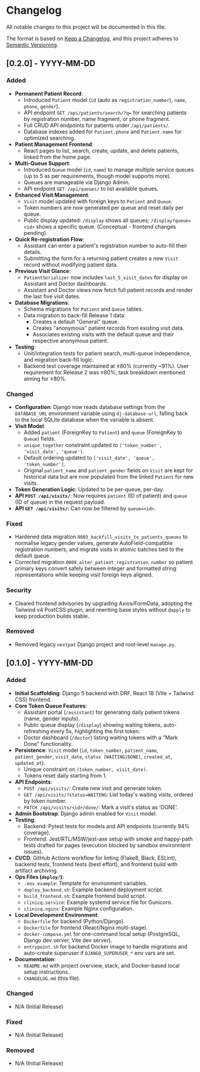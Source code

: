 # Changelog

All notable changes to this project will be documented in this file.

The format is based on [Keep a Changelog](https://keepachangelog.com/en/1.0.0/),
and this project adheres to [Semantic Versioning](https://semver.org/spec/v2.0.0.html).

## [0.2.0] - YYYY-MM-DD <!-- Replace with actual release date for v0.2.0 -->

### Added

*   **Permanent Patient Record**:
    *   Introduced `Patient` model (`id` (auto as `registration_number`), `name`, `phone`, `gender`).
    *   API endpoint `GET /api/patients/search/?q=` for searching patients by registration number, name fragment, or phone fragment.
    *   Full CRUD API endpoints for patients under `/api/patients/`.
    *   Database indexes added for `Patient.phone` and `Patient.name` for optimized searching.
*   **Patient Management Frontend**:
    *   React pages to list, search, create, update, and delete patients, linked from the home page.
*   **Multi-Queue Support**:
    *   Introduced `Queue` model (`id`, `name`) to manage multiple service queues (up to 5 as per requirements, though model supports more).
    *   Queues are manageable via Django Admin.
    *   API endpoint `GET /api/queues/` to list available queues.
*   **Enhanced Visit Management**:
    *   `Visit` model updated with foreign keys to `Patient` and `Queue`.
    *   Token numbers are now generated per queue and reset daily per queue.
    *   Public display updated: `/display` shows all queues; `/display?queue=<id>` shows a specific queue. (Conceptual - frontend changes pending).
*   **Quick Re-registration Flow**:
    *   Assistant can enter a patient's registration number to auto-fill their details.
    *   Submitting the form for a returning patient creates a new `Visit` record without modifying patient data.
*   **Previous Visit Glance**:
    *   `PatientSerializer` now includes `last_5_visit_dates` for display on Assistant and Doctor dashboards.
    *   Assistant and Doctor views now fetch full patient records and render the last five visit dates.
*   **Database Migrations**:
    *   Schema migrations for `Patient` and `Queue` tables.
    *   Data migration to back-fill Release 1 data:
        *   Creates a default "General" queue.
        *   Creates "anonymous" patient records from existing visit data.
        *   Associates existing visits with the default queue and their respective anonymous patient.
*   **Testing**:
    *   Unit/integration tests for patient search, multi-queue independence, and migration back-fill logic.
    *   Backend test coverage maintained at ≥80% (currently ~91%). User requirement for Release 2 was ≥80%, task breakdown mentioned aiming for ≥80%.

### Changed

*   **Configuration**: Django now reads database settings from the `DATABASE_URL` environment variable using `dj-database-url`,
    falling back to the local SQLite database when the variable is absent.
*   **Visit Model**:
    *   Added `patient` (ForeignKey to `Patient`) and `queue` (ForeignKey to `Queue`) fields.
    *   `unique_together` constraint updated to `('token_number', 'visit_date', 'queue')`.
    *   Default ordering updated to `['visit_date', 'queue', 'token_number']`.
    *   Original `patient_name` and `patient_gender` fields on `Visit` are kept for historical data but are now populated from the linked `Patient` for new visits.
*   **Token Generation Logic**: Updated to be per-queue, per-day.
*   **API `POST /api/visits/`**: Now requires `patient` (ID of patient) and `queue` (ID of queue) in the request payload.
*   **API `GET /api/visits/`**: Can now be filtered by `queue=<id>`.

### Fixed

*   Hardened data migration `0003_backfill_visits_to_patients_queues` to normalise legacy gender values, generate AutoField-compatible registration numbers, and migrate visits in atomic batches tied to the default queue.
*   Corrected migration `0008_alter_patient_registration_number` so patient primary keys convert safely between integer and formatted string representations while keeping visit foreign keys aligned.

### Security

*   Cleared frontend advisories by upgrading Axios/FormData, adopting the Tailwind v4 PostCSS plugin, and rewriting base styles without `@apply` to keep production builds stable.

### Removed

*   Removed legacy `nextpat` Django project and root-level `manage.py`.

## [0.1.0] - YYYY-MM-DD <!-- Replace with actual release date -->

### Added

*   **Initial Scaffolding**: Django 5 backend with DRF, React 18 (Vite + Tailwind CSS) frontend.
*   **Core Token Queue Features**:
    *   Assistant portal (`/assistant`) for generating daily patient tokens (name, gender inputs).
    *   Public queue display (`/display`) showing waiting tokens, auto-refreshing every 5s, highlighting the first token.
    *   Doctor dashboard (`/doctor`) listing waiting tokens with a "Mark Done" functionality.
*   **Persistence**: `Visit` model (`id`, `token_number`, `patient_name`, `patient_gender`, `visit_date`, `status [WAITING|DONE]`, `created_at`, `updated_at`).
    *   Unique constraint on `(token_number, visit_date)`.
    *   Tokens reset daily starting from 1.
*   **API Endpoints**:
    *   `POST /api/visits/`: Create new visit and generate token.
    *   `GET /api/visits/?status=WAITING`: List today's waiting visits, ordered by token number.
    *   `PATCH /api/visits/<id>/done/`: Mark a visit's status as 'DONE'.
*   **Admin Bootstrap**: Django admin enabled for `Visit` model.
*   **Testing**:
    *   Backend: Pytest tests for models and API endpoints (currently 94% coverage).
    *   Frontend: Jest/RTL/MSW/jest-axe setup with smoke and happy-path tests drafted for pages (execution blocked by sandbox environment issues).
*   **CI/CD**: GitHub Actions workflow for linting (Flake8, Black, ESLint), backend tests, frontend tests (best effort), and frontend build with artifact archiving.
*   **Ops Files (`deploy/`)**:
    *   `.env.example`: Template for environment variables.
    *   `deploy_backend.sh`: Example backend deployment script.
    *   `build_frontend.sh`: Example frontend build script.
    *   `clinicq.service`: Example systemd service file for Gunicorn.
    *   `clinicq.nginx`: Example Nginx configuration.
*   **Local Development Environment**:
    *   `Dockerfile` for backend (Python/Django).
    *   `Dockerfile` for frontend (React/Nginx multi-stage).
    *   `docker-compose.yml` for one-command local setup (PostgreSQL, Django dev server, Vite dev server).
    *   `entrypoint.sh` for backend Docker image to handle migrations and auto-create superuser if `DJANGO_SUPERUSER_*` env vars are set.
*   **Documentation**:
    *   `README.md` with project overview, stack, and Docker-based local setup instructions.
    *   `CHANGELOG.md` (this file).

### Changed

*   N/A (Initial Release)

### Fixed

*   N/A (Initial Release)

### Removed

*   N/A (Initial Release)
```
